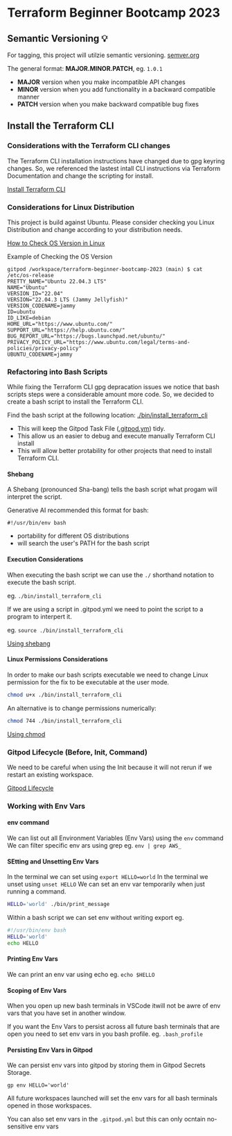 # Terraform Beginner Bootcamp 2023

## Semantic Versioning :bulb:

For tagging, this project will utilzie semantic versioning.
[semver.org](https://semver.org/)

The general format:
**MAJOR.MINOR.PATCH**, eg. `1.0.1`

- **MAJOR** version when you make incompatible API changes
- **MINOR** version when you add functionality in a backward compatible manner
- **PATCH** version when you make backward compatible bug fixes

## Install the Terraform CLI

### Considerations with the Terraform CLI changes
The Terraform CLI installation instructions have changed due to gpg keyring changes. So, we referenced the lastest intall CLI instructions via Terraform Documentation and change the scripting for install.

[Install Terraform CLI](https://developer.hashicorp.com/terraform/tutorials/aws-get-started/install-cli)

### Considerations for Linux Distribution

This project is build against Ubuntu. Please consider checking you Linux Distribution and change according to your distribution needs.

[How to Check OS Version in Linux](https://linuxize.com/post/how-to-check-linux-version/)

Example of Checking the OS Version
```
gitpod /workspace/terraform-beginner-bootcamp-2023 (main) $ cat /etc/os-release
PRETTY_NAME="Ubuntu 22.04.3 LTS"
NAME="Ubuntu"
VERSION_ID="22.04"
VERSION="22.04.3 LTS (Jammy Jellyfish)"
VERSION_CODENAME=jammy
ID=ubuntu
ID_LIKE=debian
HOME_URL="https://www.ubuntu.com/"
SUPPORT_URL="https://help.ubuntu.com/"
BUG_REPORT_URL="https://bugs.launchpad.net/ubuntu/"
PRIVACY_POLICY_URL="https://www.ubuntu.com/legal/terms-and-policies/privacy-policy"
UBUNTU_CODENAME=jammy
```

### Refactoring into Bash Scripts

While fixing the Terraform CLI gpg depracation issues we notice that bash scripts steps were a considerable amount more code. So, we decided to create a bash script to install the Terraform CLI.

Find the bash script at the following location: [./bin/install_terraform_cli](./bin/install_terraform_cli)

- This will keep the Gitpod Task File ([.gitpod.ym](.gitpod.yml)) tidy.
- This allow us an easier to debug and execute manually Terraform CLI install
- This will allow better protability for other projects that need to install Terraform CLI.

#### Shebang

A Shebang (pronounced Sha-bang) tells the bash script what progam will interpret the script.

Generative AI recommended this format for bash:

`#!/usr/bin/env bash`

- portability for different OS distributions
- will search the user's PATH for the bash script

#### Execution Considerations

When executing the bash script we can use the `./` shorthand notation to execute the bash script.

eg. `./bin/install_terraform_cli`

If we are using a script in .gitpod.yml we need to point the script to a program to interpert it.

eg. `source ./bin/install_terraform_cli`

[Using shebang](https://www.baeldung.com/linux/bash-shebang-lines
)

#### Linux Permissions Considerations 

In order to make our bash scripts executable we need to change Linux permission for the fix to be executable at the user mode.

```sh
chmod u+x ./bin/install_terraform_cli
```

An alternative is to change permissions numerically:
```sh
chmod 744 ./bin/install_terraform_cli
```

[Using chmod](https://linuxize.com/post/chmod-command-in-linux/
)

### Gitpod Lifecycle (Before, Init, Command)

We need to be careful when using the Init because it will not rerun if we restart an existing workspace.

[Gitpod Lifecycle](https://www.gitpod.io/docs/configure/workspaces/tasks)

### Working with Env Vars

#### env command

We can list out all Environment Variables (Env Vars) using the `env` command
We can filter specific env ars using grep eg. `env | grep AWS_`

#### SEtting and Unsetting Env Vars

In the terminal we can set using `export HELLO=world`
In the terminal we unset using `unset HELLO`
We can set an env var temporarily when just running a command.

```sh
HELLO='world' ./bin/print_message
```

Within a bash script we can set env without writing export eg.

```sh
#!/usr/bin/env bash
HELLO='world'
echo HELLO
```

#### Printing Env Vars

We can print an env var using echo eg. `echo $HELLO`

#### Scoping of Env Vars

When you open up new bash terminals in VSCode itwill not be awre of env vars that you have set in another window.

If you want the Env Vars to persist across all future bash terminals that are open you need to set env vars in you bash profile. eg. `.bash_profile`

#### Persisting Env Vars in Gitpod

We can persist env vars into gitpod by storing them in Gitpod Secrets Storage.

```
gp env HELLO='world'
```
All future workspaces launched will set the env vars for all bash terminals opened in those workspaces.

You can also set env vars in the `.gitpod.yml` but this can only ocntain no-sensitive env vars